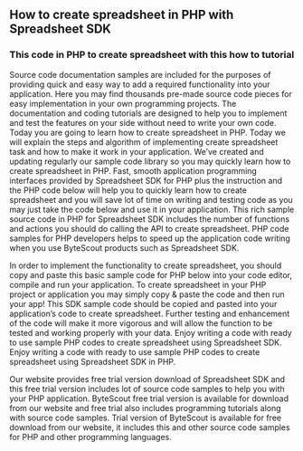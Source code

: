 
<h2>How to create spreadsheet in PHP with Spreadsheet SDK</h2>

<h3>This code in PHP to create spreadsheet with this how to tutorial</h3>
Source code documentation samples are included for the purposes of providing quick and easy way to add a required functionality into your application. Here you may find thousands pre-made source code pieces for easy implementation in your own programming projects. The documentation and coding tutorials are designed to help you to implement and test the features on your side without need to write your own code.
Today you are going to learn how to create spreadsheet in PHP. Today we will explain the steps and algorithm of implementing create spreadsheet task and how to make it work in your application. We’ve created and updating regularly our sample code library so you may quickly learn how to create spreadsheet in PHP.
Fast, smooth application programming interfaces provided by Spreadsheet SDK for PHP plus the instruction and the PHP code below will help you to quickly learn how to create spreadsheet and you will save lot of time on writing and testing code as you may just take the code below and use it in your application. This rich sample source code in PHP for Spreadsheet SDK includes the number of functions and actions you should do calling the API to create spreadsheet. PHP code samples for PHP developers helps to speed up the application code writing when you use ByteScout products such as Spreadsheet SDK.

In order to implement the functionality to create spreadsheet, you should copy and paste this basic sample code for PHP below into your code editor, compile and run your application. To create spreadsheet in your PHP project or application you may simply copy & paste the code and then run your app! This SDK sample code should be copied and pasted into your application’s code to create spreadsheet.
Further testing and enhancement of the code will make it more vigorous and will allow the function to be tested and working properly with your data. Enjoy writing a code with ready to use sample PHP codes to create spreadsheet using Spreadsheet SDK. Enjoy writing a code with ready to use sample PHP codes to create spreadsheet using Spreadsheet SDK in PHP.

Our website provides free trial version download of Spreadsheet SDK and this free trial version includes lot of source code samples to help you with your PHP application. ByteScout free trial version is available for download from our website and free trial also includes programming tutorials along with source code samples. Trial version of ByteScout is available for free download from our website, it includes this and other source code samples for PHP and other programming languages.